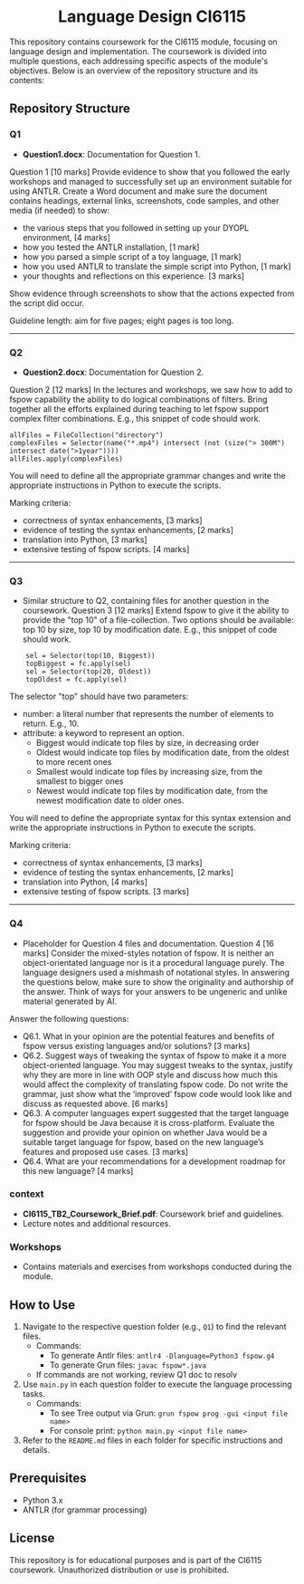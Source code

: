 <div align=center>
    <h1>Language Design CI6115</h1>
</div>

This repository contains coursework for the CI6115 module, focusing on language design and implementation. The coursework is divided into multiple questions, each addressing specific aspects of the module's objectives. Below is an overview of the repository structure and its contents:

## Repository Structure

### Q1
- **Question1.docx**: Documentation for Question 1.

Question 1 [10 marks]
Provide evidence to show that you followed the early workshops and managed to
successfully set up an environment suitable for using ANTLR.
Create a Word document and make sure the document contains headings, external links, screenshots, code samples, and other media (if needed) to show:
- the various steps that you followed in setting up your DYOPL environment, [4 marks]
- how you tested the ANTLR installation, [1 mark]
- how you parsed a simple script of a toy language, [1 mark]
- how you used ANTLR to translate the simple script into Python, [1 mark]
- your thoughts and reflections on this experience. [3 marks]
 
Show evidence through screenshots to show that the actions expected from the script did occur.

Guideline length: aim for five pages; eight pages is too long.

---

### Q2
- **Question2.docx**: Documentation for Question 2.

Question 2 [12 marks]
In the lectures and workshops, we saw how to add to fspow capability the ability to do logical combinations of filters. Bring together all the efforts explained during teaching to let fspow support complex filter combinations. E.g., this snippet of code should work.
 
```
allFiles = FileCollection("directory")
complexFiles = Selector(name("*.mp4") intersect (not (size("> 300M") intersect date(">1year"))))
allFiles.apply(complexFiles)
```
 
You will need to define all the appropriate grammar changes and write the appropriate instructions in Python to execute the scripts.
 
Marking criteria:
- correctness of syntax enhancements, [3 marks]
- evidence of testing the syntax enhancements, [2 marks]
- translation into Python, [3 marks]
- extensive testing of fspow scripts. [4 marks]

---

### Q3
- Similar structure to Q2, containing files for another question in the coursework.
Question 3 [12 marks]
Extend fspow to give it the ability to provide the "top 10" of a file-collection. Two options should be available: top 10 by size, top 10 by modification date. E.g., this snippet
of code should work.
```
    sel = Selector(top(10, Biggest))
    topBiggest = fc.apply(sel)
    sel = Selector(top(20, Oldest))
    topOldest = fc.apply(sel)
```
 
The selector "top" should have two parameters:
- number: a literal number that represents the number of elements to return. E.g., 10.
- attribute: a keyword to represent an option.
  - Biggest would indicate top files by size, in decreasing order
  - Oldest  would  indicate  top  files  by  modification  date,  from  the  oldest  to more recent ones
  - Smallest would indicate top files by increasing size, from the smallest to bigger ones
  - Newest  would  indicate  top  files  by  modification  date,  from  the  newest modification date to older ones.
 
You will need to define the appropriate syntax for this syntax extension and write the
appropriate instructions in Python to execute the scripts.
 
Marking criteria:
- correctness of syntax enhancements, [3 marks]
- evidence of testing the syntax enhancements, [2 marks]
- translation into Python, [4 marks]
- extensive testing of fspow scripts. [3 marks]

---

### Q4
- Placeholder for Question 4 files and documentation.
Question 4 [16 marks]
Consider the mixed-styles notation of fspow. It is neither an object-orientated language nor is it a procedural language purely. The language designers used a mishmash of notational styles. In answering the questions below, make sure to show the originality and authorship of the answer. Think of ways for your answers to be ungeneric and unlike material generated by AI.

Answer the following questions:

- Q6.1. What in your opinion are the potential features and benefits of fspow versus
existing languages and/or solutions? [3 marks]
- Q6.2. Suggest ways of tweaking the syntax of fspow to make it a more object-oriented language. You may suggest tweaks to the syntax, justify why they are more in line with OOP style and discuss how much this would affect the complexity of translating fspow code. Do not write the grammar, just show what the ‘improved’ fspow code would look like and discuss as requested above. [6 marks]
- Q6.3. A computer languages expert suggested that the target language for fspow should be Java because it is cross-platform. Evaluate the suggestion and provide your opinion on whether Java would be a suitable target language for fspow, based on the new language’s features and proposed use cases. [3 marks]
- Q6.4. What are your recommendations for a development roadmap for this new language? [4 marks]

### context
- **CI6115_TB2_Coursework_Brief.pdf**: Coursework brief and guidelines.
- Lecture notes and additional resources.

### Workshops
- Contains materials and exercises from workshops conducted during the module.

## How to Use
1. Navigate to the respective question folder (e.g., `Q1`) to find the relevant files.
    - Commands:
        - To generate Antlr files: `antlr4 -Dlanguage=Python3 fspow.g4`
        - To generate Grun files: `javac fspow*.java`
    - If commands are not working, review Q1 doc to resolv
2. Use `main.py` in each question folder to execute the language processing tasks.
    - Commands:
        - To see Tree output via Grun: `grun fspow prog -gui <input file name>`
        - For console print: `python main.py <input file name>`
3. Refer to the `README.md` files in each folder for specific instructions and details.

## Prerequisites
- Python 3.x
- ANTLR (for grammar processing)

## License
This repository is for educational purposes and is part of the CI6115 coursework. Unauthorized distribution or use is prohibited.